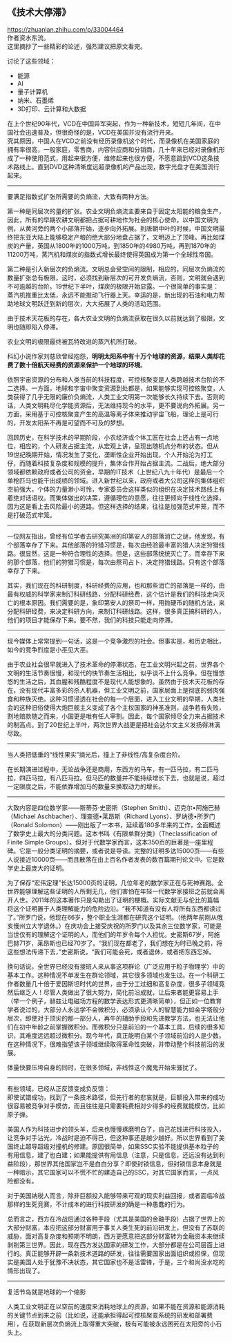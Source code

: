 ## 《技术大停滞》
https://zhuanlan.zhihu.com/p/33004464  
作者资水东流。  
这里摘抄了一些精彩的论述，强烈建议把原文看完。  

讨论了这些领域：
- 能源
- AI
- 量子计算机
- 纳米、石墨烯
- 3D打印、云计算和大数据


在上个世纪90年代，VCD在中国异军突起，作为一种新技术，短短几年间，在中国社会迅速普及，但很奇怪的是，VCD在美国并没有流行开来。  
究其原因，中国人在VCD之前没有经历录像机这个时代，而录像机在美国家庭的拥有率很高，一般家庭，零售商，内容供应商和分销商，几十年来已经对录像机形成了一种使用范式，用起来很方便，维修起来也很方便，不愿意跳到VCD这条技术路线上。直到DVD这种清晰度远超录像机的产品出现，数字光盘才在美国流行起来。


-------------------------------

要满足指数式扩张所需要的负熵流，大致有两种方法。


第一种是同层次的量的扩张。农业文明负熵流主要来自于固定太阳能的粮食生产，因此，所有的早期农耕文明都把占据可耕地作为社会的核心使命。以中国文明为例，从黄河旁的两个小部落开始，逐步向外拓展。到唐朝中叶的时候，中国文明最终把东亚大陆上能够稳定产粮的绝大部分地盘占据了，文明迈上了顶峰。再比如煤炭的产量，英国从1800年的1000万吨，到1850年的4980万吨，再到1870年的11200万吨，蒸汽机和煤炭的指数式增长最终使得英国成为第一个全球性帝国。



第二种是引入新层次的负熵流。文明总会受空间的限制，相应的，同层次负熵流的数量扩张总有极限，这时，必须找到新层次的可开发负熵流，否则，文明就会遇到不可逾越的台阶。19世纪下半叶，煤炭的极限开始显露。一个很简单的事实是：蒸汽机推重比太低，永远不能推动飞行器上天。幸运的是，新出现的石油和电力帮助地球文明跃迁到新的层次，大大拓展了人类的活动范围。

由于技术天花板的存在，各大农业文明的负熵流获取在很久以前就达到了极限，文明也随即陷入停滞。



农业文明的极限最终被瓦特改进的蒸汽机所打破。   


科幻小说作家刘慈欣曾经抱怨，**明明太阳系中有十万个地球的资源，结果人类却花费了数十倍航天经费的资源来保护一个地球的环境**。


依照宇宙资源的分布和人类当前的科技程度，可控核聚变是人类跨越技术台阶的不二选择。一方面，地球和宇宙中聚变资源到处都是，如果能够实现可控核聚变，人类获得了几乎无限的廉价负熵流，人类工业文明第一次能够长久持续下去。否则的话，人类文明耗尽化学能资源后，无法维持现今的水平，更不要说向外拓展。另一方面，采用基于可控核聚变产生的高温等离子体来推动宇宙飞船，理论上是可行的，开发太阳系不再是可望而不可及的梦想。


回顾历史，在科学技术的早期阶段，小农经济或个体工匠在社会上还占有一点地位，相应的，个人研发占据主流，从宏观上讲，呈现出随机点分布的状态。但从19世纪晚期开始，情况发生了变化，垄断性企业开始出现，个人开始沦为打工仔，而随着科技复杂度和规模的提升，集体合作开始占据主流。二战后，绝大部分领域都依赖政府或者公司的资金，早期的IT技术（上世纪八九十年代）是最后一个单枪匹马也能干出成绩的领域。进入新世纪以来，政府或者大公司这样的集体组织空前强大，个体的力量渺小可怜，专家委员会这样类似的组织在决定技术路线上有着绝对话语权。而集体做出的决策，遵循理性的意愿，往往更倾向于线性化选择，因为这是看上去风险最小的道路。但这样选择的结果，往往是加强范式牢笼，而不是打破范式牢笼。


-------------------------------

一位网友指出，曾经有位学者去研究美洲的印第安人的部落消亡之谜，他发现，有个部落幸存了下来。其他部落的狩猎习惯是，每次由经验最丰富的猎人决定狩猎线路。很显然，这是一种符合理性的选择。但是，这些部落统统灭亡了。而幸存下来的那个部落，他们的狩猎习惯是，每次由祭司占卜，决定狩猎线路。只有这个部落幸存了下来。



其实，我们现在的科研制度，科研经费的应用，也和那些消亡的部落是一样的，由最有权威的科学家来制订科研线路，分配科研经费，这个估计是我们的科技走向灭亡的根本原因。我们需要的是，象印第安人的祭司一样，用抛硬币的随机方法，来分配科研经费，来决定科研方向，来制订科研线路。这样，很多真正搞科研的人，他们的项目才能保存下来。要不然，我们的科技只能走向停滞。


-------------------------------







现今媒体上常常提到一句话，这是一个竞争激烈的社会。但事实是，和历史相比，如今的竞争烈度是小巫见大巫。



由于农业社会很早就进入了技术革命的停滞状态，在工业文明兴起之前，世界各个文明的生活节奏很慢，和现代的快节奏生活相比，似乎谈不上什么竞争。但在慢悠悠的生活之后，其血腥和残酷程度不是现代人能想象的。虽然由于技术天花板的存在，没有现代丰富多彩的杀人机器，但工业文明之前，国家层面上是彻底的弱肉强食和种族灭绝。这种习惯浸透在社会的每一个层面，进入工业文明的早期，人类社会的这种旧俗使得大炮巨舰主义变成了各个主权国家的神圣准则，战争若有失败，割地赔款随之而来，小国更是唯有任人宰割。因此，每个国家倾尽全力来占据技术的制高点。到了20世纪上半叶，两次世界大战更是把社会达尔文主义发扬得淋漓尽致。









--------------------------


当人类把低垂的“线性果实”摘光后，撞上了非线性/高复杂度台阶。

在长期演进过程中，无论战争还是商用，东西方的马车，有一匹马拉，有二匹马拉，四匹马拉，有八匹马拉。但马匹的数量并不能持续增长下去，也就是说，超过一定限度之后，不能依靠增加马的数量来换取动力的增长。

----------------------------

大致内容是四位数学家——斯蒂芬·史密斯（Stephen Smith）、迈克尔•阿施巴赫（Michael Aschbacher）、理查德•莱昂斯（Richard Lyons）、罗纳德•所罗门（Ronald Solomon）——刚出版了一本书，延续着180多年来的工作，全面概述了数学史上最大的分类问题。这本书叫《有限单群分类》（Theclassification of Finite Simple Groups）。但对于代数学家而言，这本350页的巨著是一座里程碑。它是一般分类证明的摘要，或者说是导读。完整的证明多达15000页——有些人说接近10000页——而且散落在由上百名作者发表的数百篇期刊论文中。它是数学史上最庞大的证明。



为了保存“宏伟定理”长达15000页的证明，几位年老的数学家正在与死神赛跑。全世界能够理解这些证明的人所剩无几，他们害怕在年轻一代数学家接班之前就会离开人世。2011年的这本著作只是勾勒出了证明的梗概。实际文献无与伦比的篇幅将这个证明置于人类理解能力的危险边沿。“我不知道有没有人将所有东西都读过了。”所罗门说，他现在66岁，整个职业生涯都在研究这个证明。（他两年前刚从俄亥俄州立大学退休。）在庆功会上接受庆祝的所罗门以及其余三位数学家，可能是当世仅有的理解这个证明的人，而他们的年岁令每个人担忧。史密斯67岁，阿施巴赫71岁，莱昂斯也已经70岁了。“我们现在都老了，我们想在为时已晚之前，将这些想法传递下去，”史密斯说，“我们可能会死，或者退休，或者把东西忘掉。



换句话说，全世界已经没有接班人来从事这项群论（广泛应用于粒子物理学）中的基本工作。这种情况不单发生在群论领域，其它很多领域也发生过。在一个科研工作者数量几十倍于爱因斯坦时代的世界，由于分工过细和高复杂度，很多子领域竟然后继乏人！尽管人类做出了很大努力，简化前沿成就，让后来者能更容易上手（举一个例子，赫兹让电磁场方程的数学表达形式更清晰简单），但正如一位教育学者说过的，大部分人永远学不会微积分，必须承认个人的智慧能力如金字塔般分层次，即使对于顶尖的那一部分人，再牛的辅助手段和先进教学方法，也无法让他们在初中年龄之前掌握微积分。而微积分只是前沿的一个基本工具，后续的很多知识，其难度远远超过微积分。现今年代，真正能明白某个子领域前沿的人是少数。在这种情况下，很难指望该子领域继续取得革命性突破，并带动整个科技前沿的发展。



体量快要压垮自身的同时，在很多领域，非线性这个魔鬼开始来骚扰了。


------------------------

有些领域，已经从正反馈变成负反馈：  
即使试错成功，找到了一条技术路径，但先行者的悲哀就是，巨额投入带来的成功很容易被竞争对手模仿，而且往往是只需要耗费相对少得多的经费就能模仿，比如原子弹。

美国人作为科技进步的领头羊，后来也慢慢琢磨明白了，自己花钱进行科技投入，让竞争对手沾光，冷战时是迫不得已，但这种事还是越少越好。所以世界看到了美国终止超导超级对撞机的修建。原因很简单，如果SSC实验不能提供基本粒子的有用信息，建了也白建；如果能提供有用信息（注意，只是信息，还远没有达到利益阶段），那世界其他国家岂不是白白分享？即使封锁信息，但封锁信息本身就是一种暗示，其它国家可以不慌不忙的建造自己的SSC，对其它国家而言，一点风险都没有。

对于美国纳税人而言，除非巨额投入能够带来可观的现实利益回报，或者面临冷战那样的生死竞赛，不计成本的进行科技研发的确是一种愚蠢的行为。

总而言之，西方在冷战后通过各种手段（尤其是美国的金融手段）占据了世界上的大部分财富，本应把这部分财富用于事关人类生死的前沿研发上，但没有了苏联的威胁，面对高复杂度和预期不明朗，西方更愿意把这部分财富转为金融资本来继续剥削第三世界。因此，现在西方发达国家的研发工作，大部分都是在公司层面上进行的。真正能够开辟一条新技术道路的研发，往往需要国家出面组织或担保，但现实是美国人处于犹豫不决状态，其它国家也不是活雷锋，于是，三个和尚没水吃的情形出现了。


----------------------

复活节岛就是地球的一个缩影  

人类工业文明正在以空前的速度来消耗地球上的资源，如果不能在资源和能源消耗的关键节点到来之前（比如说，还能承担得起可控核聚变系统的研发和部署费用），在获取新层次负熵流上取得重大突破，极有可能被永远困死在太阳旁的小石头上。
